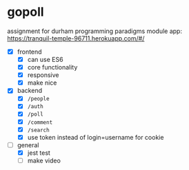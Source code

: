 # gopoll

assignment for durham programming paradigms module
app: https://tranquil-temple-96711.herokuapp.com/#/

 - [x] frontend
   - [x] can use ES6
   - [x] core functionality
   - [x] responsive
   - [x] make nice
 - [x] backend
   - [x] `/people`
   - [x] `/auth`
   - [x] `/poll`
   - [x] `/comment`
   - [x] `/search`
   - [x] use token instead of login=username for cookie
 - [ ] general
   - [x] jest test
   - [ ] make video
